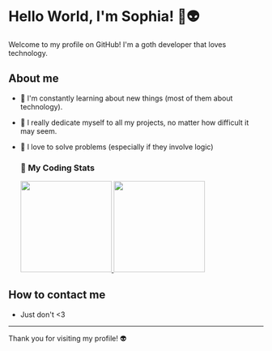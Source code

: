 # Hello World, I'm Sophia! 🐀👽
Welcome to my profile on GitHub! I'm a goth developer that loves technology.

## About me

- 🦇 I'm constantly learning about new things (most of them about technology).
- 🦴 I really dedicate myself to all my projects, no matter how difficult it may seem.
- 👾 I love to solve problems (especially if they involve logic)

   <h3>🥀 My Coding Stats</h3>
  <a href="https://github.com/iwillalwaysloveu">
    <img height="180" src="https://github-readme-stats.vercel.app/api/?username=iwillalwaysloveu&show_icons=true&theme=dracula&include_all_commits=true&count_private=true"/>
  </a>

  <a href="https://github.com/iwillalwaysloveu">
    <img height="180" src="https://github-readme-stats.vercel.app/api/top-langs/?username=iwillalwaysloveu&layout=compact&langs_count=16&theme=dracula"/>
  </a>

## How to contact me

- Just don't <3

---

Thank you for visiting my profile! 👽
